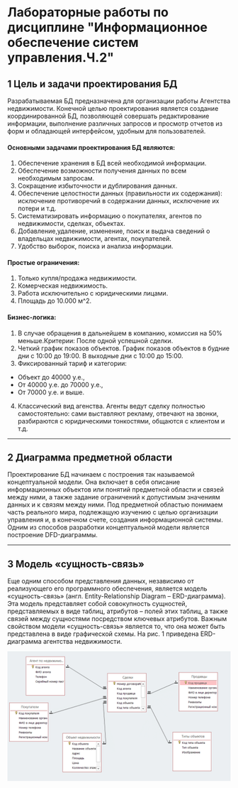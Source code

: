 # Лабораторные работы по дисциплине "Информационное обеспечение систем управления.Ч.2"

## 1 Цель и задачи проектирования БД
Разрабатываемая БД предназначена для организации работы Агентства недвижимости. Конечной целью проектирования является создание координированной БД, позволяющей совершать редактирование информации, выполнение различных запросов и просмотр отчетов из форм и обладающей интерфейсом, удобным для пользователей.

#### Основными задачами проектирования БД являются:
1.	Обеспечение хранения в БД всей необходимой информации.
2.	Обеспечение возможности получения данных по всем необходимым запросам.
3.	Сокращение избыточности и дублирования данных.
4.	Обеспечение целостности данных (правильности их содержания): исключение противоречий в содержании данных, исключение их потери и т.д.
5.	Систематизировать информацию о покупателях, агентов по недвижимости, сделках, объектах.
6.	Добавление,удаление, изменение, поиск и выдача сведений о владельцах недвижимости, агентах, покупателей.
7.	Удобство выборок, поиска и анализа информации.
#### Простые ограничения:
1.	Только купля/продажа недвижимости. 
2.	Комерческая недвижимость. 
3.	Работа исключительно с юридическими лицами.
4.	Площадь до 10.000 м^2.
#### Бизнес-логика: 
1.	В случае обращения в дальнейшем в компанию, комиссия на 50% меньше.Критерии: После одной успешной сделки.
2.	Четкий график показов объектов. График показов объектов в будние дни с 10:00 до  19:00. В выходные дни с 10:00 до 15:00.
3.	Фиксированный тариф и категории:        
* Объект до 40000 у.е., 
* От 40000 у.е. до 70000 у.е., 
* От 70000 у.е. и выше.
4.	Классический вид агенства. Агенты ведут сделку полностью самостоятельно: сами выставляют рекламу, отвечают на звонки, разбираются с юридическими тонкостями, общаются с клиентом и т.д.

**********************************************
## 2 Диаграмма предметной области
Проектирование БД начинаем с построения так называемой концептуальной модели. Она включает в себя описание информационных объектов или понятий предметной области и связей между ними, а также задание ограничений к допустимым значениям данных и к связям между ними. Под предметной областью понимаем часть реального мира, подлежащую изучению с целью организации управления и, в конечном счете, создания информационной системы. 
Одним из способов разработки концептуальной модели является построение DFD-диаграммы.
****************************************
## 3 Модель «сущность-связь»
Еще одним способом представления данных, независимо от реализующего его программного обеспечения, является модель «сущность-связь» (англ. Entity-Relationship Diagram – ERD-диаграмма). Эта модель представляет собой совокупность сущностей, представляемых в виде таблиц, атрибутов – полей этих таблиц, а также связей между сущностями посредством ключевых атрибутов. Важным свойством модели «сущность-связь» является то, что она может быть представлена в виде графической схемы. На рис. 1 приведена ERD-диаграмма агентства недвижимости.

![Текст с описанием картинки](/images/images-2.png)

